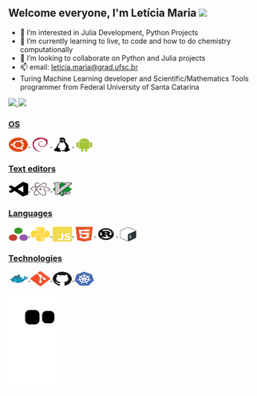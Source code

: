 ## Welcome everyone, I'm Letícia Maria <img src="https://media.giphy.com/media/hvRJCLFzcasrR4ia7z/giphy.gif" width="40px">

- 👀 I’m interested in Julia Development, Python Projects
- 🌱 I’m currently learning to live, to code and how to do chemistry computationally
- 💞️ I’m looking to collaborate on Python and Julia projects
- 📫 email: leticia.maria@grad.ufsc.br
- Turing Machine Learning developer and Scientific/Mathematics Tools programmer from Federal University of Santa Catarina
<!-- TODO: Add last video link -->
 <div>
  <a href="https://github.com/Leticia-maria">
  <img height="180em" src="https://github-readme-stats.vercel.app/api?username=Leticia-maria&show_icons=true&theme=aura&include_all_commits=true&count_private=true"/>
  <img height="180em" src="https://github-readme-stats.vercel.app/api/top-langs/?username=Leticia-maria&layout=compact&langs_count=7&theme=aura"/>
   
   </div>

<!-- TODO: Make technologies links takes you to repositories -->
 <h3>OS </h3>
 <div style="display: inline_block">
  <img align="center" alt="Lari-Ubuntu" height="30" width="40" src="https://raw.githubusercontent.com/devicons/devicon/master/icons/ubuntu/ubuntu-plain.svg"/>
    <img align="center" alt="Lari-Debian" height="30" width="40" src="https://raw.githubusercontent.com/devicons/devicon/master/icons/debian/debian-plain.svg"/>
  <img align="center" alt="Lari-Linux" height="30" width="40" src="https://raw.githubusercontent.com/devicons/devicon/master/icons/linux/linux-plain.svg"/>
  <img align="center" alt="Lari-Android" height="30" width="40" src="https://raw.githubusercontent.com/devicons/devicon/master/icons/android/android-plain.svg"/>
</div>
   
</div>

   </div>

<!-- TODO: Make technologies links takes you to repositories -->
 <h3>Text editors </h3>
 <div style="display: inline_block">
  <img align="center" alt="Lari-VSCode" height="30" width="40" src="https://raw.githubusercontent.com/devicons/devicon/master/icons/vscode/vscode-plain.svg"/>
  <img align="center" alt="Lari-Atom" height="30" width="40" src="https://raw.githubusercontent.com/devicons/devicon/master/icons/atom/atom-original.svg"/>
 <img align="center" alt="Lari-Vim" height="30" width="40" src="https://raw.githubusercontent.com/devicons/devicon/master/icons/vim/vim-original.svg"/>
</div>
   
</div>

<!-- TODO: Make technologies links takes you to repositories -->
 <h3>Languages </h3>
 <div style="display: inline_block">
  <img align="center" alt="Lari-Julia" height="30" width="40" src="https://raw.githubusercontent.com/devicons/devicon/master/icons/julia/julia-original.svg"/>
  <img align="center" alt="Lari-Python" height="30" width="40" src="https://raw.githubusercontent.com/devicons/devicon/master/icons/python/python-plain.svg"/>
  <img align="center" alt="Lari-Js" height="30" width="40" src="https://raw.githubusercontent.com/devicons/devicon/master/icons/javascript/javascript-plain.svg"/>
  <img align="center" alt="Lari-HTML" height="30" width="40" src="https://raw.githubusercontent.com/devicons/devicon/master/icons/html5/html5-original.svg"/>
  <img align="center" alt="Lari-Rust" height="30" width="40" src="https://raw.githubusercontent.com/devicons/devicon/master/icons/rust/rust-plain.svg"/>
  <img align="center" alt="Lari-Bash" height="30" width="40" src="https://raw.githubusercontent.com/devicons/devicon/master/icons/bash/bash-original.svg"/>
</div>

</div>

<!-- TODO: Make technologies links takes you to repositories -->
 <h3>Technologies </h3>
 <div style="display: inline_block">
   <img align="center" alt="Lari-Docker" height="30" width="40" src="https://raw.githubusercontent.com/devicons/devicon/master/icons/docker/docker-original.svg"/>
 <img align="center" alt="Lari-git" height="30" width="40" src="https://raw.githubusercontent.com/devicons/devicon/master/icons/git/git-plain.svg"/>
   <img align="center" alt="Lari-github" height="30" width="40" src="https://raw.githubusercontent.com/devicons/devicon/master/icons/github/github-original.svg"/>
    <img align="center" alt="Lari-Kubernetes" height="30" width="40" src="https://raw.githubusercontent.com/devicons/devicon/master/icons/kubernetes/kubernetes-plain.svg"/>

</div>


![Leticia-maria gif](https://github.com/Leticia-maria/Leticia-maria/blob/output/github-contribution-grid-snake.svg)


<!---
Leticia-maria/Leticia-maria is a ✨ special ✨ repository because its `README.md` (this file) appears on your GitHub profile.
You can click the Preview link to take a look at your changes.
--->
